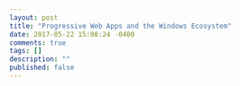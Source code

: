 ```yaml
---
layout: post
title: "Progressive Web Apps and the Windows Ecosystem"
date: 2017-05-22 15:08:24 -0400
comments: true
tags: []
description: ""
published: false
---
```

